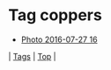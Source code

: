 <!--
title: Tag coppers
date: 2020-06-28T15:02:24.886Z
tags:
-->
# Tag coppers

 * [Photo 2016-07-27 16](148054784072.md)

| [Tags](tags.md) | [Top](index.md) |

